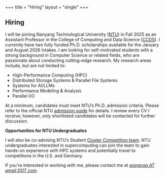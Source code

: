 +++
title = "Hiring"
layout = "single"
+++

## Hiring

I will be joining Nanyang Technological University ([NTU](https://www.ntu.edu.sg/)) in Fall 2025 as an Assistant Professor in the College of Computing and Data Science ([CCDS](https://www.ntu.edu.sg/computing)).
I currently have two fully funded Ph.D. scholarships available for the January and August 2026 intakes.
I am looking for self-motivated students with a strong background in Computer Science or related fields, who are passionate about conducting cutting-edge research. My research areas include, but are not limited to:

- High-Performance Computing (HPC)
- Distributed Storage Systems & Parallel File Systems
- Systems for AI/LLMs
- Performance Modeling & Analysis
- Parallel I/O

At a minimum, candidates must meet NTU’s Ph.D. admission criteria. Please refer to the official NTU [admission guide](https://www.ntu.edu.sg/admissions/graduate/radmissionguide) for details.
I review every CV I receive; however, *only* shortlisted candidates will be contacted for further discussion.

**Opportunities for NTU Undergraduates**

I will also be co-advising NTU’s Student [Cluster Competition team](https://ntuhpc.org). NTU undergraduates interested in supercomputing can join the team to gain hands-on experience with HPC systems and potentially travel to competitions in the U.S. and Germany.

If you're interested in working with me, please contact me at <ins>*wangvsa AT gmail DOT com*</ins>.
